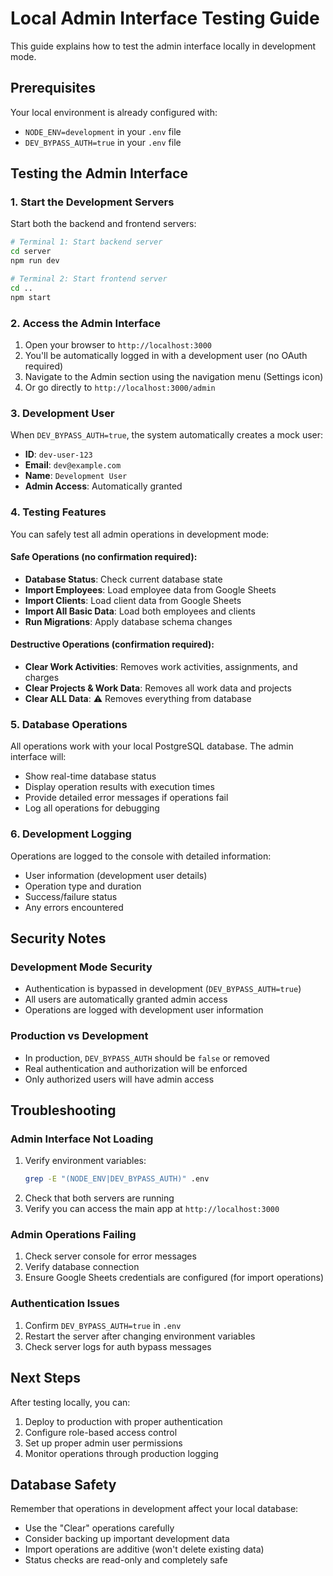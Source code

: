 # Local Admin Interface Testing Guide

This guide explains how to test the admin interface locally in development mode.

## Prerequisites

Your local environment is already configured with:
- `NODE_ENV=development` in your `.env` file
- `DEV_BYPASS_AUTH=true` in your `.env` file

## Testing the Admin Interface

### 1. Start the Development Servers

Start both the backend and frontend servers:

```bash
# Terminal 1: Start backend server
cd server
npm run dev

# Terminal 2: Start frontend server
cd ..
npm start
```

### 2. Access the Admin Interface

1. Open your browser to `http://localhost:3000`
2. You'll be automatically logged in with a development user (no OAuth required)
3. Navigate to the Admin section using the navigation menu (Settings icon)
4. Or go directly to `http://localhost:3000/admin`

### 3. Development User

When `DEV_BYPASS_AUTH=true`, the system automatically creates a mock user:
- **ID**: `dev-user-123`
- **Email**: `dev@example.com`
- **Name**: `Development User`
- **Admin Access**: Automatically granted

### 4. Testing Features

You can safely test all admin operations in development mode:

#### Safe Operations (no confirmation required):
- **Database Status**: Check current database state
- **Import Employees**: Load employee data from Google Sheets
- **Import Clients**: Load client data from Google Sheets
- **Import All Basic Data**: Load both employees and clients
- **Run Migrations**: Apply database schema changes

#### Destructive Operations (confirmation required):
- **Clear Work Activities**: Removes work activities, assignments, and charges
- **Clear Projects & Work Data**: Removes all work data and projects
- **Clear ALL Data**: ⚠️ Removes everything from database

### 5. Database Operations

All operations work with your local PostgreSQL database. The admin interface will:
- Show real-time database status
- Display operation results with execution times
- Provide detailed error messages if operations fail
- Log all operations for debugging

### 6. Development Logging

Operations are logged to the console with detailed information:
- User information (development user details)
- Operation type and duration
- Success/failure status
- Any errors encountered

## Security Notes

### Development Mode Security
- Authentication is bypassed in development (`DEV_BYPASS_AUTH=true`)
- All users are automatically granted admin access
- Operations are logged with development user information

### Production vs Development
- In production, `DEV_BYPASS_AUTH` should be `false` or removed
- Real authentication and authorization will be enforced
- Only authorized users will have admin access

## Troubleshooting

### Admin Interface Not Loading
1. Verify environment variables:
   ```bash
   grep -E "(NODE_ENV|DEV_BYPASS_AUTH)" .env
   ```
2. Check that both servers are running
3. Verify you can access the main app at `http://localhost:3000`

### Admin Operations Failing
1. Check server console for error messages
2. Verify database connection
3. Ensure Google Sheets credentials are configured (for import operations)

### Authentication Issues
1. Confirm `DEV_BYPASS_AUTH=true` in `.env`
2. Restart the server after changing environment variables
3. Check server logs for auth bypass messages

## Next Steps

After testing locally, you can:
1. Deploy to production with proper authentication
2. Configure role-based access control
3. Set up proper admin user permissions
4. Monitor operations through production logging

## Database Safety

Remember that operations in development affect your local database:
- Use the "Clear" operations carefully
- Consider backing up important development data
- Import operations are additive (won't delete existing data)
- Status checks are read-only and completely safe 